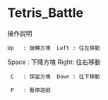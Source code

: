 # Tetris_Battle


操作說明

    Up   : 旋轉方塊  Left : 往左移動

   Space : 下降方塊  Right: 往右移動

     C   : 保留方塊  Down : 往下移動

     P   : 暫停遊戲
     
     

